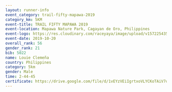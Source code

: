 ```yaml
---
layout: runner-info 
event_category: trail-fifty-mapawa-2019 
category_km: 5KM 
event-title: TRAIL FIFTY MAPAWA 2019  
event-location: Mapawa Nature Park, Cagayan de Oro, Philippines 
event-logo: https://res.cloudinary.com/raceyaya/image/upload/v1572254355/logo/trail-fifty-mapawa_fizjmb.jpg 
event-date: 2019-10-20 
overall_rank: 56
gender_rank: 21
bib: 5022
name: Louie Clemeña
country: Philippines
category: 5km
gender: Male
time: 2-44-45
certificate: https://drive.google.com/file/d/1vEYzVEiIgrtxoVLYCKoTAiV7obz3dQ5R/view?usp=sharing
---
```

